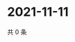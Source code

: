 # 2021-11-11

共 0 条

<!-- BEGIN WEIBO -->
<!-- 最后更新时间 Thu Nov 11 2021 18:16:07 GMT+0800 (China Standard Time) -->

<!-- END WEIBO -->
